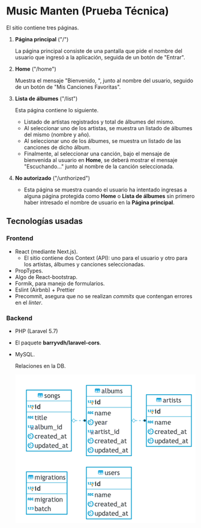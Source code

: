 # Music Manten (Prueba Técnica)

El sitio contiene tres páginas.

1. **Página principal** ("/")

    La página principal consiste de una pantalla que pide el nombre del usuario que ingresó a la aplicación, seguida de un botón de "Entrar".

2. **Home** ("/home")

    Muestra el mensaje "Bienvenido, ", junto al nombre del usuario, seguido de un botón de "Mis Canciones Favoritas".

3. **Lista de álbumes** ("/list")

    Esta página contiene lo siguiente.
    - Listado de artistas registrados y total de álbumes del mismo.
    - Al seleccionar uno de los artistas, se muestra un listado de álbumes del mismo (nombre y año).
    - Al seleccionar uno de los álbumes, se muestra un listado de las canciones de dicho álbum.
    - Finalmente, al seleccionar una canción, bajo el mensaje de bienvenida al usuario en **Home**, se deberá mostrar el mensaje "Escuchando..." junto al nombre de la canción seleccionada.

4. **No autorizado** ("/unthorized")

    - Esta página se muestra cuando el usuario ha intentado ingresas a alguna página protegida como **Home** o **Lista de álbumes** sin primero haber intresado el nombre de usuario en la **Página principal**.

## Tecnologías usadas

### Frontend

- React (mediante Next.js).
  - El sitio contiene dos Context (API): uno para el usuario y otro para los artistas, álbumes y canciones seleccionadas.
- PropTypes.
- Algo de React-bootstrap.
- Formik, para manejo de formularios.
- Eslint (Airbnb) + Prettier
- Precommit, asegura que no se realizan *commits* que contengan errores en el *linter*.

### Backend

- PHP (Laravel 5.7)
- El paquete **barryvdh/laravel-cors**.
- MySQL.

    Relaciones en la DB.

    ![alt text](./static/img/db_er_diagram.png "DB Diagram")
